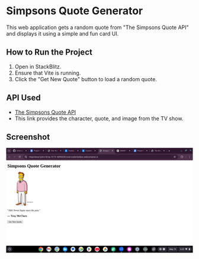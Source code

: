 # Simpsons Quote Generator

This web application gets a random quote from "The Simpsons Quote API" and displays it using a simple and fun card UI.

## How to Run the Project 

1. Open in StackBlitz.
2. Ensure that Vite is running.
3. Click the "Get New Quote" button to load a random quote.

## API Used

- [The Simpsons Quote API](https://thesimpsonsquoteapi.glitch.me/)
- This link provides the character, quote, and image from the TV show.


## Screenshot

![Screenshot of App](./screenshot.png)